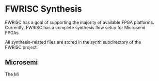 # FWRISC Synthesis

FWRISC has a goal of supporting the majority of available FPGA platforms. Currently, FWRISC
has a complete synthesis flow setup for Microsemi FPGAs.

All synthesis-related files are stored in the _synth_ subdirectory of the FWRISC project.

## Microsemi
The Mi